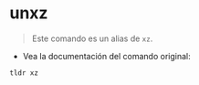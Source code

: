 # unxz

> Este comando es un alias de `xz`.

- Vea la documentación del comando original:

`tldr xz`
